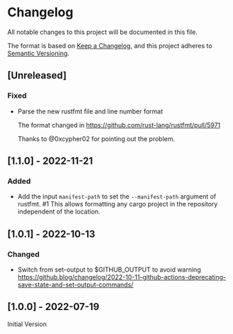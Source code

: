 # Changelog

All notable changes to this project will be documented in this file.

The format is based on [Keep a Changelog](https://keepachangelog.com/en/1.0.0/),
and this project adheres to [Semantic Versioning](https://semver.org/spec/v2.0.0.html).

## [Unreleased]

### Fixed

* Parse the new rustfmt file and line number format

    The format changed in https://github.com/rust-lang/rustfmt/pull/5971

    Thanks to @0xcypher02 for pointing out the problem.

## [1.1.0] - 2022-11-21

### Added

* Add the input `manifest-path` to set the `--manifest-path` argument of rustfmt. #1
    This allows formatting any cargo project in the repository independent of the location.

## [1.0.1] - 2022-10-13

### Changed

* Switch from set-output to $GITHUB_OUTPUT to avoid warning
    https://github.blog/changelog/2022-10-11-github-actions-deprecating-save-state-and-set-output-commands/

## [1.0.0] - 2022-07-19

Initial Version
